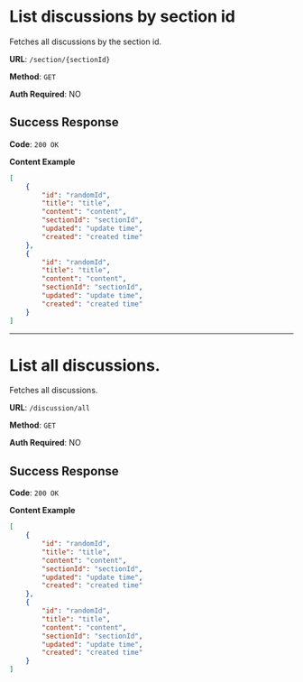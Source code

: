 # List discussions by section id

Fetches all discussions by the section id.

**URL**: `/section/{sectionId}`

**Method**: `GET`

**Auth Required**: NO

## Success Response

**Code**: `200 OK`

**Content Example**

```json
[
    {
        "id": "randomId",
        "title": "title",
        "content": "content",
        "sectionId": "sectionId",
        "updated": "update time",
        "created": "created time"
    },
    {
        "id": "randomId",
        "title": "title",
        "content": "content",
        "sectionId": "sectionId",
        "updated": "update time",
        "created": "created time"
    }
]
```
---
# List all discussions.

Fetches all discussions.

**URL**: `/discussion/all`

**Method**: `GET`

**Auth Required**: NO

## Success Response

**Code**: `200 OK`

**Content Example**

```json
[
    {
        "id": "randomId",
        "title": "title",
        "content": "content",
        "sectionId": "sectionId",
        "updated": "update time",
        "created": "created time"
    },
    {
        "id": "randomId",
        "title": "title",
        "content": "content",
        "sectionId": "sectionId",
        "updated": "update time",
        "created": "created time"
    }
]
```